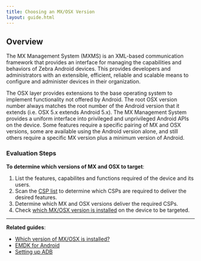 ```yaml
---
title: Choosing an MX/OSX Version
layout: guide.html
---
```

<!-- layout: mx-filter.html-->

## Overview
The MX Management System (MXMS) is an XML-based communication framework that provides an interface for managing the capabilities and behaviors of Zebra Android devices. This provides developers and administrators with an extensible, efficient, reliable and scalable means to configure and administer devices in their organization. 

The OSX layer provides extensions to the base operating system to implement functionality not offered by Android. The root OSX version number always matches the root number of the Android version that it extends (i.e. OSX 5.x extends Android 5.x). The MX Management System provides a uniform interface into privileged and unprivileged Android APIs on the device. Some features require a specific pairing of MX and OSX versions, some are available using the Android version alone, and still others require a specific MX version plus a minimum version of Android.

### Evaluation Steps

**To determine which versions of MX and OSX to target**:

1. List the features, capabilites and functions required of the device and its users. 
2. Scan the [CSP list](../compatibility) to determine which CSPs are required to deliver the desired features. 
3. Determine which MX and OSX versions deliver the required CSPs.
4. Check [which MX/OSX version is installed](../mx-version-on-device) on the device to be targeted.

-----

**Related guides**: 

* [Which version of MX/OSX is installed?](../mx-version-on-device)
* [EMDK for Android](../../../../emdk-for-android)
* [Setting up ADB](http://techdocs.zebra.com/enterprise-browser/1-6/guide/setup/#connections)